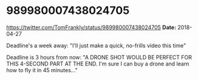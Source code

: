 # 989980007438024705
https://twitter.com/TomFrankly/status/989980007438024705
**Date:** 2018-04-27

Deadline's a week away: "I'll just make a quick, no-frills video this time"

Deadline is 3 hours from now: "A DRONE SHOT WOULD BE PERFECT FOR THIS 4-SECOND PART AT THE END. I'm sure I can buy a drone and learn how to fly it in 45 minutes..."
